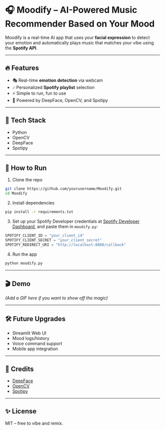 # 🎧 Moodify – AI-Powered Music Recommender Based on Your Mood

Moodify is a real-time AI app that uses your **facial expression** to detect your emotion and automatically plays music that matches your vibe using the **Spotify API**.

---

## 🔥 Features

- 🎭 Real-time **emotion detection** via webcam
- 🎶 Personalized **Spotify playlist** selection
- ⚡ Simple to run, fun to use
- 🤖 Powered by DeepFace, OpenCV, and Spotipy

---

## 🧠 Tech Stack

- Python
- OpenCV
- DeepFace
- Spotipy

---

## 🚀 How to Run

1. Clone the repo
```bash
git clone https://github.com/yourusername/Moodify.git
cd Moodify
```

2. Install dependencies
```bash
pip install -r requirements.txt
```

3. Set up your Spotify Developer credentials at [Spotify Developer Dashboard](https://developer.spotify.com/dashboard), and paste them in `moodify.py`:
```python
SPOTIFY_CLIENT_ID = "your_client_id"
SPOTIFY_CLIENT_SECRET = "your_client_secret"
SPOTIFY_REDIRECT_URI = "http://localhost:8888/callback"
```

4. Run the app
```bash
python moodify.py
```

---

## 🎬 Demo

*(Add a GIF here if you want to show off the magic)*

---

## 🛠️ Future Upgrades

- Streamlit Web UI
- Mood logs/history
- Voice command support
- Mobile app integration

---

## 🙌 Credits

- [DeepFace](https://github.com/serengil/deepface)
- [OpenCV](https://opencv.org/)
- [Spotipy](https://spotipy.readthedocs.io/)

---

## ✨ License

MIT – free to vibe and remix.
